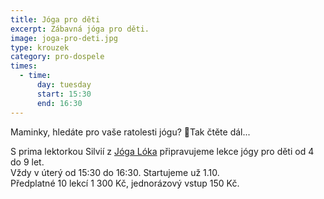 ```yaml
---
title: Jóga pro děti
excerpt: Zábavná jóga pro děti.
image: joga-pro-deti.jpg
type: krouzek
category: pro-dospele
times:
  - time:
      day: tuesday
      start: 15:30
      end: 16:30
---
```

Maminky, hledáte pro vaše ratolesti jógu? 👯Tak čtěte dál...

S prima lektorkou Silvií z [Jóga Lóka](https://www.facebook.com/jogaloka.cz/?__tn__=K-R&eid=ARBDn7wDSGr8Z55UTBu3g_K2E4fl78zWHYoVxrJE_t1ULROpAwxQShh3z43JZiVoDK9GuQ_KapvAMlp9&fref=mentions&__xts__%5B0%5D=68.ARA1ftvh3XTjLwVL3Zsp2u0gCO4RtxsPKz4QPNa6XwSpETSF2SeKsf3rMdKu3HttYkoZJa506h37wYHHejS3vGKxinoalcYv9oBuiJShsvW_704piRvbxl039DurN5l7feu__xC4WnT3UbYC2mb-CEkzHpdToPC8sr0Dxthg9C_Cx-TrQPMNLib1l4okRLRFa2y5v7QwVmseu1_eGoKSW3d0fNv0ehDr6Ne2kGZ3e00mvpIB8U58djZlpB985MpkzjTKM1sa-LnGimReBhlBugKacfE73FSobT8R0sPZt8M1wEpH0jLlG1oObEiLvTGbLyUr0BY8XH8Ag7Fb3fY0Z-Z3-3Tnybn5mgUAI8hR5o1-nFjqKu6FHxoL-2xfIqCL8dDKXGM6iDaY1mj86kN_TusobI7ga0e2orJJhgi0AbOfLt4pEO_uXashpouNVGQNY5J7hKTU3-5jRui1TVB6mKSgK394I8IEz8ulgnudjHyP-WR8lCB-XImP9Q) připravujeme lekce jógy pro děti od 4 do 9 let.\
Vždy v úterý od 15:30 do 16:30. Startujeme už 1.10.\
Předplatné 10 lekcí 1 300 Kč, jednorázový vstup 150 Kč.